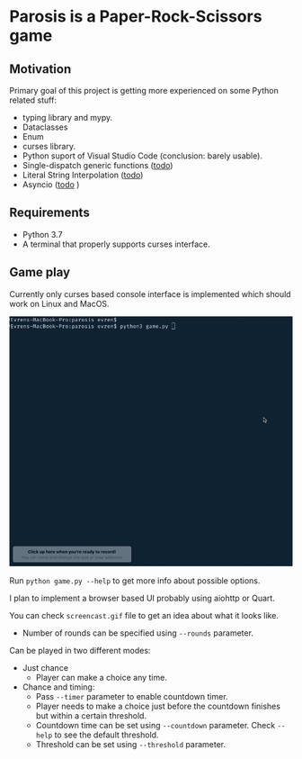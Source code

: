 Parosis is a Paper-Rock-Scissors game
=====================================================

Motivation
----------

Primary goal of this project is getting more experienced on some Python related stuff:

- typing library and mypy.
- Dataclasses
- Enum
- curses library.
- Python suport of Visual Studio Code (conclusion: barely usable).
- Single-dispatch generic functions ([todo](https://www.python.org/dev/peps/pep-0443/))
- Literal String Interpolation ([todo](https://www.python.org/dev/peps/pep-0498/))
- Asyncio ([todo](https://github.com/timofurrer/awesome-asyncio#web-frameworks) )

Requirements
------------

- Python 3.7
- A terminal that properly supports curses interface.

Game play
-----------

Currently only curses based console interface is implemented which should work on Linux and MacOS.

![screencast](https://github.com/evrenesat/parosis/blob/master/screencast.gif?raw=true)


Run `python game.py --help` to get more info about possible options.

I plan to implement a browser based UI probably using aiohttp or Quart.


You can check `screencast.gif` file to get an idea about what it looks like.

- Number of rounds can be specified using `--rounds` parameter.

Can be played in two different modes:

- Just chance
  - Player can make a choice any time.
- Chance and timing:
  - Pass `--timer` parameter to enable countdown timer.
  - Player needs to make a choice just before the countdown finishes but within a certain threshold. 
  - Countdown time can be set using `--countdown` parameter. Check `--help` to see the default threshold.
  - Threshold can be set using `--threshold` parameter.
